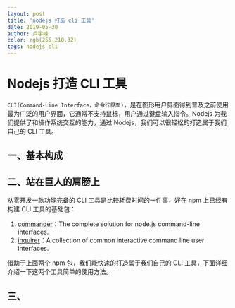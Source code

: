 ```yaml
---
layout: post
title: 'nodejs 打造 cli 工具'
date: 2019-05-30
author: 卢宇峰
color: rgb(255,210,32)
tags: nodejs cli
---
```


# Nodejs 打造 CLI 工具

`CLI(Command-Line Interface，命令行界面)`，是在图形用户界面得到普及之前使用最为广泛的用户界面，它通常不支持鼠标，用户通过键盘输入指令。Nodejs 为我们提供了和操作系统交互的能力，通过 Nodejs，我们可以很轻松的打造属于我们自己的 CLI 工具。

## 一、基本构成



## 二、站在巨人的肩膀上

从零开发一款功能完备的 CLI 工具是比较耗费时间的一件事，好在 npm 上已经有构建 CLI 工具的基础包：

1. [commander](https://www.npmjs.com/package/commander)：The complete solution for node.js command-line interfaces.
2. [inquirer](https://www.npmjs.com/package/inquirer)：A collection of common interactive command line user interfaces.

借助于上面两个 npm 包，我们能快速的打造属于我们自己的 CLI 工具，下面详细介绍一下这两个工具简单的使用方法。

## 三、



